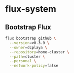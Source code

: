 # flux-system

## Bootstrap Flux

```bash
flux bootstrap github \
  --version=v0.3.0 \
  --owner=dcplaya \
  --repository=home-cluster \
  --path=cluster \
  --personal \
  --network-policy=false
```
